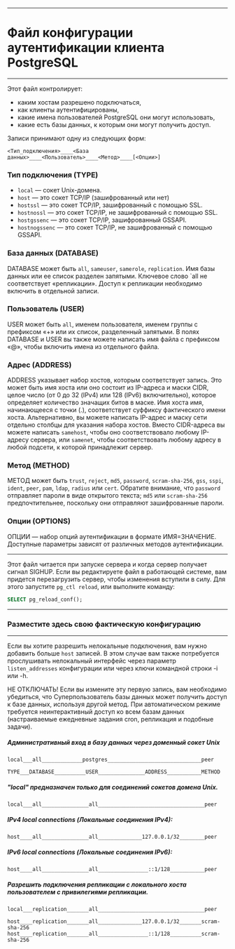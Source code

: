 -----------------------------------------------------
# Файл конфигурации аутентификации клиента PostgreSQL
-----------------------------------------------------

Этот файл контролирует: 

* каким хостам разрешено подключаться, 
* как клиенты аутентифицированы, 
* какие имена пользователей PostgreSQL они могут использовать, 
* какие есть базы данных, к которым они могут получить доступ. 

Записи принимают одну из следующих форм:

`<Тип_подключения>____<База данных>____<Пользователь>____<Метод>____[<Опции>]`


### Тип подключения (TYPE)

- `local` — сокет Unix-домена.
- `host` — это сокет TCP/IP (зашифрованный или нет)
- `hostssl` — это сокет TCP/IP, зашифрованный с помощью SSL.
- `hostnossl` — это сокет TCP/IP, не зашифрованный с помощью SSL.
- `hostgssenc` — это сокет TCP/IP, зашифрованный GSSAPI.
- `hostnogssenc` — это сокет TCP/IP, не зашифрованный с помощью GSSAPI.


### База данных (DATABASE)

DATABASE может быть `all`, `sameuser`, `samerole`, `replication`.
Имя базы данных или ее список разделен запятыми. Ключевое слово `all не соответствует «репликации». Доступ к репликации необходимо включить в отдельной записи.


### Пользователь (USER)

USER может быть `all`, именем пользователя, именем группы с префиксом «+» или их список, разделенный запятыми. В полях DATABASE и USER вы также можете написать имя файла с префиксом «@», чтобы включить имена из отдельного файла.


### Адрес (ADDRESS)

ADDRESS указывает набор хостов, которым соответствует запись. Это может быть имя хоста или оно состоит из IP-адреса и маски CIDR, целое число (от 0 до 32 (IPv4) или 128 (IPv6) включительно), которое определяет количество значащих битов в маске. Имя хоста имя, начинающееся с точки (.), соответствует суффиксу фактического имени хоста. Альтернативно, вы можете написать IP-адрес и маску сети отдельно столбцы для указания набора хостов. Вместо CIDR-адреса вы можете написать `samehost`, чтобы оно соответствовало любому IP-адресу сервера, или `samenet`, чтобы соответствовать любому адресу в любой подсети, к которой принадлежит сервер.


### Метод (METHOD)

МЕТОД может быть `trust`, `reject`, `md5`, `password`, `scram-sha-256`,
`gss`, `sspi`, `ident`, `peer`, `pam`, `ldap`, `radius` или `cert`. Обратите внимание, что `password` отправляет пароли в виде открытого текста; `md5` или `scram-sha-256` предпочтительнее, поскольку они отправляют зашифрованные пароли.


### Опции (OPTIONS)

ОПЦИИ — набор опций аутентификации в формате ИМЯ=ЗНАЧЕНИЕ. Доступные параметры зависят от различных методов аутентификации.


-------------------------------------------------------------------------------------------------------

Этот файл читается при запуске сервера и когда сервер получает сигнал SIGHUP. Если вы редактируете файл в работающей системе, вам придется перезагрузить сервер, чтобы изменения вступили в силу. Для этого запустите `pg_ctl reload`, или выполните команду:
```sql
SELECT pg_reload_conf();
```

----------------------------------------------
### Разместите здесь свою фактическую конфигурацию
----------------------------------------------

Если вы хотите разрешить нелокальные подключения, вам нужно добавить больше `host` записей. В этом случае вам также потребуется прослушивать нелокальный интерфейс через параметр `listen_addresses` конфигурации или через ключи командной строки -i или -h.

НЕ ОТКЛЮЧАТЬ!
Если вы измените эту первую запись, вам необходимо убедиться, что Суперпользователь базы данных может получить доступ к базе данных, используя другой метод. При автоматическом режиме требуется неинтерактивный доступ ко всем базам данных (настраиваемые ежедневные задания cron, репликация и подобные задачи).

##### Административный вход в базу данных через доменный сокет Unix
`local___all_____________postgres______________________________peer`


`TYPE___DATABASE__________USER_______________ADDRESS___________METHOD`

##### "local" предназначен только для соединений сокетов домена Unix.
`local___all_______________all__________________________________peer`

##### IPv4 local connections (Локальные соединения IPv4):
`host____all_______________all______________127.0.0.1/32________peer`

##### IPv6 local connections (Локальные соединения IPv6):
`host____all_______________all________________::1/128___________peer`


##### Разрешить подключения репликации с локального хоста пользователем с привилегиями репликации.
`local___replication_______all__________________________________peer`


`host____replication_______all______________127.0.0.1/32_______scram-sha-256`
`host____replication_______all________________::1/128__________scram-sha-256`